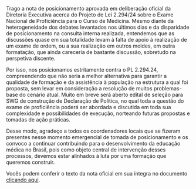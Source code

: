 Trago a nota de posicionamento aprovada em deliberação oficial da Diretoria Executiva acerca do Projeto de Lei 2.294/24 sobre o Exame Nacional de Proficiência para o Curso de Medicina. Mesmo diante da heterogeneidade dos debates levantados nos últimos dias e da disparidade de posicionamento na consulta interna realizada, entendemos que as discussões quase em sua totalidade levam à falta de apoio à realização de um exame de ordem, ou a sua realização em outros moldes, em outra formatação, que ainda careceria de bastante discussão, sobretudo na perspetiva discente.

Por isso, nos posicionamos estritamente contra o PL 2.294.24, compreendendo que não seria a melhor alternativa para garantir a qualidade de formação e da assistência à população na estrutura a qual foi proposta, sem levar em consideração a resolução de muitos problemas-base do cenário atual. Muito em breve será aberto edital de seleção para SWG de construção de Declaração de Política, no qual toda a questão do exame de proficiência poderá ser abordada e discutida em toda sua complexidade e possibilidades de execução, norteando futuras propostas e tomadas de ação práticas.

Desse modo, agradeço a todos os coordenadores locais que se fizeram presentes nesse momento emergencial de tomada de posicionamento e os convoco a continuar contribuindo para o desenvolvimento da educação médica no Brasil, pois como objeto central de intervenção desses processos, devemos estar alinhados à luta por uma formação que queremos construir.

Vocês podem conferir o texto da nota oficial em sua íntegra no documento [clicando aqui](https://ifmsabrazil.org/arquivos/notas-de-posicionamento).